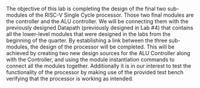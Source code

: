 The objective of this lab is completing the design of the final two sub-modules of the RISC-V Single Cycle processor. Those two final modules are the controller and the ALU controller. We will be connecting them with the previously designed Datapath (previously designed in Lab #4) that contains all the lower-level modules that were designed in the labs from the beginning of the quarter. By establishing a link between the three sub-modules, the design of the processor will be completed. This will be achieved by creating two new design sources for the ALU Controller along with the Controller, and using the module instantiation commands to connect all the modules together. Additionally it is in our interest to test the functionality of the processor by making use of the provided test bench verifying that the processor is working as intended.
